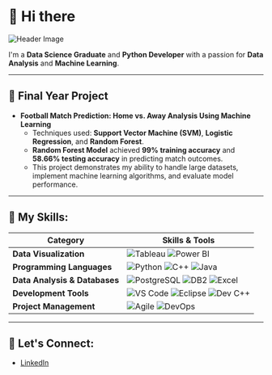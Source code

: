 # 🦋 Hi there 

![Header Image](https://github.com/damiarohisyam/images/blob/edd0533b62daef683274e4e59cb14a55e0b74011/header.png)

I'm a **Data Science Graduate** and **Python Developer** with a passion for **Data Analysis** and **Machine Learning**.

---

## 🦋 Final Year Project
- **Football Match Prediction: Home vs. Away Analysis Using Machine Learning**  
   - Techniques used: **Support Vector Machine (SVM)**, **Logistic Regression**, and **Random Forest**.  
   - **Random Forest Model** achieved **99% training accuracy** and **58.66% testing accuracy** in predicting match outcomes.  
   - This project demonstrates my ability to handle large datasets, implement machine learning algorithms, and evaluate model performance.

---

## 🦋 My Skills:

| **Category**               | **Skills & Tools**                                                                                                                                                                                                                                                                                               |
|----------------------------|-------------------------------------------------------------------------------------------------------------------------------------------------------------------------------------------------------------------------------------------------------------------------------------------------------------------|
| **Data Visualization**      | ![Tableau](https://img.shields.io/badge/Tableau-%23E97627?style=for-the-badge&logo=tableau&logoColor=white) ![Power BI](https://img.shields.io/badge/Power%20BI-%23007A8B?style=for-the-badge&logo=powerbi&logoColor=white)                                                                                              |
| **Programming Languages**   | ![Python](https://img.shields.io/badge/Python-%233B8C42?style=for-the-badge&logo=python&logoColor=white) ![C++](https://img.shields.io/badge/C%2B%2B-%2300599C?style=for-the-badge&logo=c%2B%2B&logoColor=white) ![Java](https://img.shields.io/badge/Java-%23F7B800?style=for-the-badge&logo=java&logoColor=white) |
| **Data Analysis & Databases**| ![PostgreSQL](https://img.shields.io/badge/PostgreSQL-%23316192?style=for-the-badge&logo=postgresql&logoColor=white) ![DB2](https://img.shields.io/badge/DB2-%23005C9D?style=for-the-badge&logo=ibm&logoColor=white) ![Excel](https://img.shields.io/badge/Excel-%231D6F42?style=for-the-badge&logo=microsoft-excel&logoColor=white) |
| **Development Tools**       | ![VS Code](https://img.shields.io/badge/VS%20Code-%23007ACC?style=for-the-badge&logo=visualstudiocode&logoColor=white) ![Eclipse](https://img.shields.io/badge/Eclipse-%232C2255?style=for-the-badge&logo=eclipse&logoColor=white) ![Dev C++](https://img.shields.io/badge/Dev%20C%2B%2B-%23185F5F?style=for-the-badge&logo=c%2B%2B&logoColor=white) |
| **Project Management**      | ![Agile](https://img.shields.io/badge/Agile-%23047A8D?style=for-the-badge&logo=agile&logoColor=white) ![DevOps](https://img.shields.io/badge/DevOps-%23230D3D?style=for-the-badge&logo=devops&logoColor=white)                                                                                                     |

---

## 💬 Let's Connect:
- [LinkedIn](https://www.linkedin.com/in/nur-damia-rohisyam-263528342)


